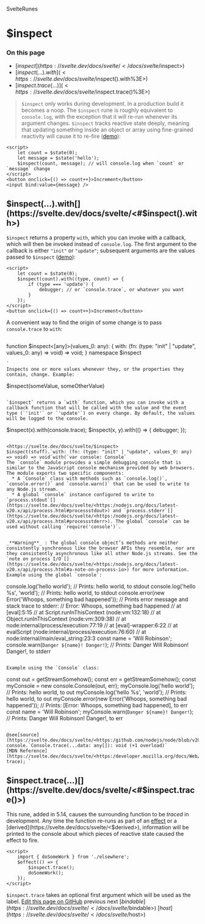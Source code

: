 SvelteRunes

# $inspect

### On this page

- [$inspect](https://svelte.dev/docs/svelte/</docs/svelte/$inspect>)
- [$inspect(...).with](<https://svelte.dev/docs/svelte/%3C#$inspect().with%3E>)
- [$inspect.trace(...)](<https://svelte.dev/docs/svelte/%3C#$inspect.trace()%3E>)

> `$inspect` only works during development. In a production build it becomes a noop.
> The `$inspect` rune is roughly equivalent to `console.log`, with the exception that it will re-run whenever its argument changes. `$inspect` tracks reactive state deeply, meaning that updating something inside an object or array using fine-grained reactivity will cause it to re-fire ([demo](https://svelte.dev/docs/svelte/</playground/untitled#H4sIAAAAAAAACkWQ0YqDQAxFfyUMhSotdZ-tCvu431AXtGOqQ2NmmMm0LOK_r7Utfby5JzeXTOpiCIPKT5PidkSVq2_n1F7Jn3uIcEMSXHSw0evHpAjaGydVzbUQCmgbWaCETZBWMPlKj29nxBDaHj_edkAiu12JhdkYDg61JGvE_s2nR8gyuBuiJZuDJTyQ7eE-IEOzog1YD80Lb0APLfdYc5F9qnFxjiKWwbImo6_llKRQVs-2u91c_bD2OCJLkT3JZasw7KLA2XCX31qKWE6vIzNk1fKE0XbmYrBTufiI8-_8D2cUWBA_AQAA>)):

```
<script>
	let count = $state(0);
	let message = $state('hello');
	$inspect(count, message); // will console.log when `count` or `message` change
</script>
<button onclick={() => count++}>Increment</button>
<input bind:value={message} />
```

## $inspect(...).with[](https://svelte.dev/docs/svelte/<#$inspect\(\).with>)

`$inspect` returns a property `with`, which you can invoke with a callback, which will then be invoked instead of `console.log`. The first argument to the callback is either `"init"` or `"update"`; subsequent arguments are the values passed to `$inspect` ([demo](https://svelte.dev/docs/svelte/</playground/untitled#H4sIAAAAAAAACkVQ24qDMBD9lSEUqlTqPlsj7ON-w7pQG8c2VCchmVSK-O-bKMs-DefKYRYx6BG9qL4XQd2EohKf1opC8Nsm4F84MkbsTXAqMbVXTltuWmp5RAZlAjFIOHjuGLOP_BKVqB00eYuKs82Qn2fNjyxLtcWeyUE2sCRry3qATQIpJRyD7WPVMf9TW-7xFu53dBcoSzAOrsqQNyOe2XUKr0Xi5kcMvdDB2wSYO-I9vKazplV1-T-d6ltgNgSG1KjVUy7ZtmdbdjqtzRcphxMS1-XubOITJtPrQWMvKnYB15_1F7KKadA_AQAA>)):

```
<script>
	let count = $state(0);
	$inspect(count).with((type, count) => {
		if (type === 'update') {
			debugger; // or `console.trace`, or whatever you want
		}
	});
</script>
<button onclick={() => count++}>Increment</button>
```

A convenient way to find the origin of some change is to pass `console.trace` to `with`:

```

```

function $inspect<[any]>(values_0: any): {
with: (fn: (type: "init" | "update", values_0: any) => void) => void;
}
namespace $inspect

```
`
Inspects one or more values whenever they, or the properties they contain, change. Example:
```

$inspect(someValue, someOtherValue)

```

`$inspect` returns a `with` function, which you can invoke with a callback function that will be called with the value and the event type (`'init'` or `'update'`) on every change. By default, the values will be logged to the console.
```

$inspect(x).with(console.trace);
$inspect(x, y).with(() => { debugger; });

```

<https://svelte.dev/docs/svelte/$inspect>
$inspect(stuff).`with: (fn: (type: "init" | "update", values_0: any) => void) => void`with(`var console: Console`
The `console` module provides a simple debugging console that is similar to the JavaScript console mechanism provided by web browsers.
The module exports two specific components:
  * A `Console` class with methods such as `console.log()`, `console.error()` and `console.warn()` that can be used to write to any Node.js stream.
  * A global `console` instance configured to write to `process.stdout`[](https://svelte.dev/docs/svelte/<https:/nodejs.org/docs/latest-v20.x/api/process.html#processstdout>) and `process.stderr`[](https://svelte.dev/docs/svelte/<https:/nodejs.org/docs/latest-v20.x/api/process.html#processstderr>). The global `console` can be used without calling `require('console')`.


_**Warning**_ : The global console object’s methods are neither consistently synchronous like the browser APIs they resemble, nor are they consistently asynchronous like all other Node.js streams. See the `note on process I/O`[](https://svelte.dev/docs/svelte/<https:/nodejs.org/docs/latest-v20.x/api/process.html#a-note-on-process-io>) for more information.
Example using the global `console`:
```

console.log('hello world');
// Prints: hello world, to stdout
console.log('hello %s', 'world');
// Prints: hello world, to stdout
console.error(new Error('Whoops, something bad happened'));
// Prints error message and stack trace to stderr:
// Error: Whoops, something bad happened
// at [eval]:5:15
// at Script.runInThisContext (node:vm:132:18)
// at Object.runInThisContext (node:vm:309:38)
// at node:internal/process/execution:77:19
// at [eval]-wrapper:6:22
// at evalScript (node:internal/process/execution:76:60)
// at node:internal/main/eval_string:23:3
const name = 'Will Robinson';
console.warn(`Danger ${name}! Danger!`);
// Prints: Danger Will Robinson! Danger!, to stderr

```

Example using the `Console` class:
```

const out = getStreamSomehow();
const err = getStreamSomehow();
const myConsole = new console.Console(out, err);
myConsole.log('hello world');
// Prints: hello world, to out
myConsole.log('hello %s', 'world');
// Prints: hello world, to out
myConsole.error(new Error('Whoops, something bad happened'));
// Prints: [Error: Whoops, something bad happened], to err
const name = 'Will Robinson';
myConsole.warn(`Danger ${name}! Danger!`);
// Prints: Danger Will Robinson! Danger!, to err

```

@see[source](https://svelte.dev/docs/svelte/<https:/github.com/nodejs/node/blob/v20.11.1/lib/console.js>)
console.`Console.trace(...data: any[]): void (+1 overload)`
[MDN Reference](https://svelte.dev/docs/svelte/<https:/developer.mozilla.org/docs/Web/API/console/trace_static>)
trace); `
```

## $inspect.trace(...)[](https://svelte.dev/docs/svelte/<#$inspect.trace\(\)>)

This rune, added in 5.14, causes the surrounding function to be _traced_ in development. Any time the function re-runs as part of an [effect](https://svelte.dev/docs/svelte/<$effect>) or a [derived](https://svelte.dev/docs/svelte/<$derived>), information will be printed to the console about which pieces of reactive state caused the effect to fire.

```
<script>
	import { doSomeWork } from './elsewhere';
	$effect(() => {
		$inspect.trace();
		doSomeWork();
	});
</script>
```

`$inspect.trace` takes an optional first argument which will be used as the label.
[ Edit this page on GitHub](https://svelte.dev/docs/svelte/<https:/github.com/sveltejs/svelte/edit/main/documentation/docs/02-runes/07-$inspect.md>)
previous next
[$bindable](https://svelte.dev/docs/svelte/</docs/svelte/$bindable>) [$host](https://svelte.dev/docs/svelte/</docs/svelte/$host>)
